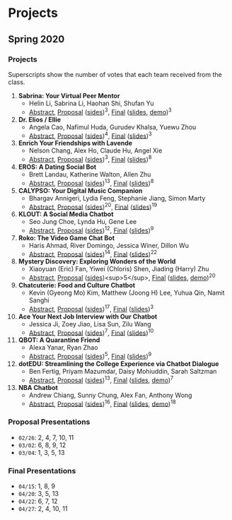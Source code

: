 # Projects

## Spring 2020

### Projects

Superscripts show the number of votes that each team received from the class.

1. **Sabrina: Your Virtual Peer Mentor**
   * Helin Li, Sabrina Li, Haohan Shi, Shufan Yu
   * [Abstract](https://drive.google.com/open?id=1ANYRaGxmn8sZKorTq5erXLhr-dO9yuMY), [Proposal](https://drive.google.com/open?id=1YWAS_-VA4xV-3UaWEFQ92aausZBjwVcK) ([sides](https://drive.google.com/open?id=1P3qOpZkgOYzZI392nO6jziz-N4qmhKN3))<sup>3</sup>, [Final](https://drive.google.com/file/d/1Rem3K3_ZeL9_hcXBJCTc-wip7xo-CKOj/view?usp=sharing) ([slides](https://drive.google.com/open?id=1sfrdvSMLERBg7Y1-t0vhaKOEGtlcPU7T), [demo](https://drive.google.com/open?id=1e3YVCa71JhDofdU00NgmnnxpOQImUUL-))<sup>3</sup>
1. **Dr. Elios / Ellie**
   * Angela Cao, Nafimul Huda, Gurudev Khalsa, Yuewu Zhou
   * [Abstract](https://drive.google.com/open?id=1ttvZbatysnS-0xjGZiZafhgl4araVclL), [Proposal](https://drive.google.com/open?id=1fAeN4EB2cx3IQEYiw0SKxNHQPnChkeDy) ([sides](https://drive.google.com/open?id=1woFjeEaAS0qoK53X-9cM-5d7kahQARYy))<sup>4</sup>, [Final](https://drive.google.com/open?id=1GA3LJhy6nSBpvjzkgyAt-xDR1UvYr-es) ([slides](https://drive.google.com/open?id=1o0Sl9-WOmiWrqQoCf05tMJJAy5BTkktx))<sup>3</sup>
1. **Enrich Your Friendships with Lavende**
   * Nelson Chang, Alex Ho, Claude Hu, Angel Xie
   * [Abstract](https://drive.google.com/open?id=1kaNqB9_Se7Rc0YfMai9dMwte9wgtvp_z), [Proposal](https://drive.google.com/open?id=1gJiuVwk2wTKomLsFsx_cy_LjvqKJ9VOc) ([sides](https://drive.google.com/open?id=1DOWOvYIcIujzXOlw2_QVoiF91A-HA-ba))<sup>3</sup>, [Final](https://drive.google.com/open?id=1p899ngIXhIfxkelfl6-s-P7uYqMCw_l7) ([slides](https://drive.google.com/open?id=1b0EmOqxL9lwCT5O9oi1EeKojLGUngZDl))<sup>8</sup>
1. **EROS: A Dating Social Bot**
   * Brett Landau, Katherine Walton, Allen Zhu
   * [Abstract](https://drive.google.com/open?id=1LwdCa9U9180DZ3MbgsBghDqyKzKGhinl), [Proposal](https://drive.google.com/open?id=1JKyb9gawYiVkXNcYXM1vk7-nwwEVdllU) ([sides](https://drive.google.com/open?id=1cjr2sI8Pf3O2dm_SSN3NZyZsiOG8lwHm))<sup>13</sup>, [Final](https://drive.google.com/file/d/1j-Z5yTyfn8JgnT0EeEids-LtMLpD1VT0/view?usp=sharing) ([slides](https://drive.google.com/open?id=1SiOp_iVMr69oUylsrArMYed599sYTPJr))<sup>8</sup>
1. **CALYPSO: Your Digital Music Companion**
   * Bhargav Annigeri, Lydia Feng, Stephanie Jiang, Simon Marty
   * [Abstract](https://drive.google.com/open?id=1NdhfOZgiSkXy7GnmybR7Vh4dgn3Mt0LI), [Proposal](https://drive.google.com/open?id=1rw27xWSXlqqjjunVsvAlEBziyOmnCi93) ([sides](https://drive.google.com/open?id=1CpfXZR4S_pHjKWyvFVaZRnfYvby6tF3F))<sup>20</sup>, [Final](https://drive.google.com/open?id=1uFB45aE0KaXaLO4HpChopOGX0GUUXpT7) ([slides](https://drive.google.com/open?id=1UNSndMqXbd-egzTBMKrhttZsQ1ZM0K1c))<sup>19</sup>
1. **KLOUT: A Social Media Chatbot**
   * Seo Jung Choe, Lynda Hu, Gene Lee
   * [Abstract](https://drive.google.com/open?id=10aDO5qgR7qaQbzcwrBWDUXlO6_IONnsP), [Proposal](https://drive.google.com/open?id=1JKLz6ZFX-lbAWZpNOCEbl8Wv3_wBrnrT) ([sides](https://drive.google.com/open?id=1Qjjyihx4aSALJd_caR5OIa9N9aPad5Wd))<sup>12</sup>, [Final](https://drive.google.com/open?id=130dV2Bp8044AQ6PM5vq7ooLqb69P8NnF) ([slides](https://drive.google.com/open?id=1Cku4vjQMcj_ieSrt0rRx9K6vWrbDLFoj))<sup>9</sup>
1. **Roko: The Video Game Chat Bot**
   * Haris Ahmad, River Domingo, Jessica Winer, Dillon Wu
   * [Abstract](https://drive.google.com/open?id=1tr1IQR5AE1uZiv2jYx_YsbvYaMUKqCdN), [Proposal](https://drive.google.com/open?id=16sv0RBPMdR33aORJoj2GcxGC5DOG32pa) ([sides](https://drive.google.com/open?id=1yIkP9cpc81j99F9o6tSHpFE-YhxEgATi))<sup>14</sup>, [Final](https://drive.google.com/open?id=1tpnzrGGq0hud13hJ-m3i_aF1DNc38OYO) ([slides](https://drive.google.com/open?id=1Ie48s4FINPlEfYoYe2aYkJLgEvTT1v8i))<sup>22</sup>
1. **Mystery Discovery: Exploring Wonders of the World**
   * Xiaoyuan (Eric) Fan, Yiwei (Chloris) Shen, Jiading (Harry) Zhu
   * [Abstract](https://drive.google.com/open?id=1tLwaf744Hd8YvNpYvH_6s_yBzr6CxmLY), [Proposal](https://drive.google.com/open?id=1SbPTuTuOBjClg4YTqC4n-GthSEVNEsns) ([sides](https://drive.google.com/open?id=1UftbPTQMtX2ZMrHKLFSu1DwQKg8WPkm_))<sup>5</sup>, [Final](https://drive.google.com/open?id=1sn6MObyLeCe8dDX_oz25TIVZ3Ygx2EFO) ([slides](https://drive.google.com/open?id=1wuNyW-qZiaNJAbOJQqLcvOdJl0qJA6gt), [demo](https://drive.google.com/open?id=1H2IQQSbFGDDWJ2vdR4VTE6tPqo3SQ9Th))<sup>20</sup>
1. **Chatcuterie: Food and Culture Chatbot**
   * Kevin (Gyeong Mo) Kim, Matthew (Joong H) Lee, Yuhua Qin, Namit Sanghi
   * [Abstract](https://drive.google.com/open?id=1uEemerTGFRBrax1DD8btCwDJB0tsFIVL), [Proposal](https://drive.google.com/open?id=18g1bh-HcAHUKT6HAWdBs8i342YbVj_Sx) ([sides](https://drive.google.com/open?id=1QmDuvKCRY3TkPEykCYuTrDRz7S9yBGKx))<sup>17</sup>, [Final](https://drive.google.com/file/d/1hXSf_eQHrNpUV8SRM0i4-TIKxhwGCmiH/view?usp=sharing) ([slides](https://drive.google.com/open?id=16mqmhpdt_NmCk8zVKkdtB7BF4ID14p0I))<sup>3</sup>
1. **Ace Your Next Job Interview with Our Chatbot**
   * Jessica Ji, Zoey Jiao, Lisa Sun, Zilu Wang
   * [Abstract](https://drive.google.com/open?id=1lwcX83CIUMSJx4mrD3t4xhY1TRbXGJkJ), [Proposal](https://drive.google.com/open?id=1lwcX83CIUMSJx4mrD3t4xhY1TRbXGJkJ) ([sides](https://drive.google.com/open?id=1Vc1Uw1QpBKNg5YxVuJcSA6PylTR8S_mG))<sup>7</sup>, [Final](https://drive.google.com/open?id=10T5E3DIGkFkhQeKwif_-QkY_JNaH7s7g) ([slides](https://drive.google.com/open?id=1kWvFrDn18kSTV4aQXExkeGPg-AGZkCjH))<sup>10</sup>
1. **QBOT: A Quarantine Friend**
   * Alexa Yanar, Ryan Zhao
   * [Abstract](https://drive.google.com/open?id=1LCy4U7d4yxS9CSHDz9i-wassH8E68sSU), [Proposal](https://drive.google.com/file/d/1-69pEh3qdsFRsrugtbvsupO07ujZFd8I/view?usp=sharing) ([sides](https://drive.google.com/open?id=1bYnfCx7tfB0hKstu8GtRRweroScmdK8e))<sup>5</sup>, [Final](https://drive.google.com/file/d/1F3oUWZBvvpsw456AuKOXgbvmylR_GS3V/view?usp=sharing) ([slides](https://drive.google.com/open?id=17ttdgaIaN0jbmYzBbEuaniHKLVkbmDLv))<sup>9</sup>
1. **dotEDU: Streamlining the College Experience via Chatbot Dialogue**
   * Ben Fertig, Priyam Mazumdar, Daisy Mohiuddin, Sarah Saltzman
   * [Abstract](https://drive.google.com/open?id=1co_6zBO-v6jswUgUx5J8orlZLBprhDvY), [Proposal](https://drive.google.com/open?id=1-mftOH0biEJWI56k_kCWUi40WXomo1YD) ([sides](https://drive.google.com/open?id=1CFNvZfmNnobnnmaUzXS5GU5ppYVK0-L9))<sup>13</sup>, [Final](https://drive.google.com/open?id=1MXaZxQhMkCwzEPtvWsXDPGs1cIYt73W-) ([slides](https://drive.google.com/open?id=1kPCZhENjms1rIIbWBaElZUI4s7tmNqQz), [demo](https://drive.google.com/open?id=143RGOkSIACyWcSS5auoxVwC8o_6dW4AG))<sup>7</sup>
1. **NBA Chatbot**
   * Andrew Chiang, Sunny Chung, Alex Fan, Anthony Wong
   * [Abstract](https://drive.google.com/open?id=1iqcaUzRmQF9JnRCQY3M383SFcztalREN), [Proposal](https://drive.google.com/open?id=1jXsnOFk4iKsHTH-aq6atRRrTIMQQjScU) ([sides](https://drive.google.com/open?id=129Mw5QxNv4F9qfNLAqipW_qbHcWoYR0I))<sup>16</sup>, [Final](https://drive.google.com/open?id=1HfQ9Vj4HcSQEoOnbAmJCW5KE_IPPyUiU) ([slides](https://drive.google.com/open?id=1X8ywGlNm5W7x3bGmS-ORGLEVs03PoME1), [demo](https://drive.google.com/open?id=1exjk_qfTYPa4A5s7PVy9aj8QLy89YryT))<sup>18</sup>


### Proposal Presentations

* `02/26`: 2, 4, 7, 10, 11
* `03/02`: 6, 8, 9, 12
* `03/04`: 1, 3, 5, 13


### Final Presentations

* `04/15`: 1, 8, 9
* `04/20`: 3, 5, 13
* `04/22`: 6, 7, 12
* `04/27`: 2, 4, 10, 11
